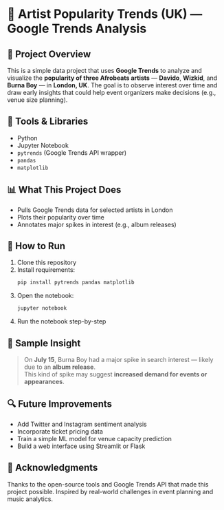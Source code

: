 # 🎤 Artist Popularity Trends (UK) — Google Trends Analysis

## 📌 Project Overview
This is a simple data project that uses **Google Trends** to analyze and visualize the **popularity of three Afrobeats artists** — **Davido**, **Wizkid**, and **Burna Boy** — in **London, UK**. The goal is to observe interest over time and draw early insights that could help event organizers make decisions (e.g., venue size planning).

## 🧰 Tools & Libraries
- Python  
- Jupyter Notebook  
- `pytrends` (Google Trends API wrapper)  
- `pandas`  
- `matplotlib`

## 📊 What This Project Does
- Pulls Google Trends data for selected artists in London  
- Plots their popularity over time  
- Annotates major spikes in interest (e.g., album releases)

## 🚀 How to Run
1. Clone this repository  
2. Install requirements:
   ```bash
   pip install pytrends pandas matplotlib
   ```
3. Open the notebook:
   ```bash
   jupyter notebook
   ```
4. Run the notebook step-by-step

## 📌 Sample Insight
> On **July 15**, Burna Boy had a major spike in search interest — likely due to an **album release**.  
> This kind of spike may suggest **increased demand for events or appearances**.

## 🔍 Future Improvements
- Add Twitter and Instagram sentiment analysis
- Incorporate ticket pricing data
- Train a simple ML model for venue capacity prediction
- Build a web interface using Streamlit or Flask

## 🤝 Acknowledgments
Thanks to the open-source tools and Google Trends API that made this project possible. Inspired by real-world challenges in event planning and music analytics.
